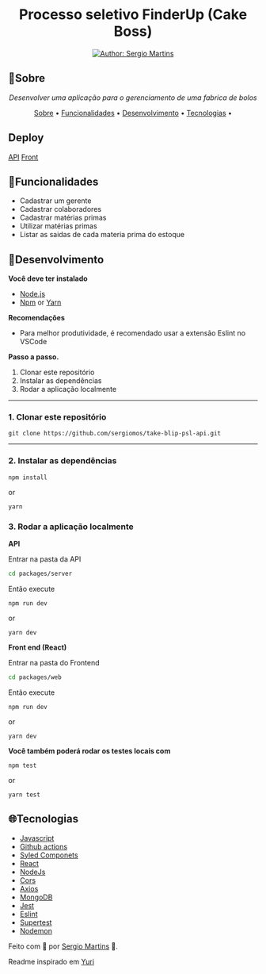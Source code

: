 <h1 align="center">
    Processo seletivo FinderUp (Cake Boss)
</h1>

<div>
    <p align="center">
    <a href="https://www.linkedin.com/in/sergiomos/" target="_blank">
        <img src="https://img.shields.io/static/v1?label=Author&message=Sérgio Martins&color=0C7ABF&style=for-the-badge&logo=LinkedIn" alt="Author: Sergio Martins"/>
    </a>
</div>

## 📌Sobre

<div>
    <p align="center">
    <em>
        Desenvolver uma aplicação para o gerenciamento de uma fabrica de bolos
    </em>
    </p>
</div>

<p align="center">
 <a href="#sobre">Sobre</a> •
 <a href="#funcionalidades">Funcionalidades</a> •
 <a href="#desenvolvimento">Desenvolvimento</a> •  
 <a href="#tecnologias">Tecnologias</a> • 
</p>

## Deploy
[API](https://cake-boss-api.herokuapp.com/)
[Front](https://cake-boss-web-client.herokuapp.com/)

## 🚀Funcionalidades

- Cadastrar um gerente
- Cadastrar colaboradores
- Cadastrar matérias primas
- Utilizar matérias primas
- Listar as saidas de cada materia prima do estoque

## 📕Desenvolvimento

**Você deve ter instalado**
- [Node.js](https://nodejs.org/en/)
- [Npm](https://www.npmjs.com/) or [Yarn](https://yarnpkg.com/)

**Recomendações**
- Para melhor produtividade, é recomendado usar a extensão Eslint no VSCode

**Passo a passo.**
1. Clonar este repositório
2. Instalar as dependências
3. Rodar a aplicação localmente
  ---
### 1. Clonar este repositório
```
git clone https://github.com/sergiomos/take-blip-psl-api.git
```
---
### 2. Instalar as dependências
```
npm install
```
or
```
yarn
```

### 3. Rodar a aplicação localmente

**API**

Entrar na pasta da API

```bash
cd packages/server
```

Então execute

```
npm run dev
```

or

```
yarn dev
```

**Front end (React)**

Entrar na pasta do Frontend

```bash
cd packages/web
```

Então execute

```
npm run dev
```
or
```
yarn dev
```

**Você também poderá rodar os testes locais com**

```
npm test
```
or
```
yarn test
```
## 🌐Tecnologias

- [Javascript](https://developer.mozilla.org/pt-BR/docs/Web/JavaScript)
- [Github actions](https://docs.github.com/en/actions)
- [Syled Componets](https://styled-components.com/docs)
- [React](https://pt-br.reactjs.org/docs/getting-started.html)
- [NodeJs](https://nodejs.org/en/)
- [Cors](https://github.com/expressjs/cors)
- [Axios](https://axios-http.com/)
- [MongoDB](https://www.mongodb.com/pt-br)
- [Jest](https://jestjs.io/pt-BR/)
- [Eslint](https://eslint.org/)
- [Supertest](https://eslint.org/)
- [Nodemon](https://github.com/remy/nodemon#nodemon)

Feito com 💜 por [Sergio Martins](https://github.com/Yuri-stack) 🚀.

Readme inspirado em [Yuri](https://github.com/Yuri-stack)
